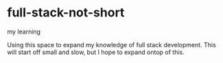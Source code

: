 # full-stack-not-short
my learning

Using this space to expand my knowledge of full stack development. This will start off small and slow, but I hope to expand ontop of this.
